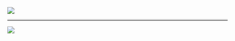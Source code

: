 [![](https://img.shields.io/youtube/channel/subscribers/UCEG5sgFKieaUuHsu5VG-kBg?color=ffffff&style=for-the-badge)](https://www.youtube.com/channel/UCEG5sgFKieaUuHsu5VG-kBg)
___

![](https://komarev.com/ghpvc/?username=Owlvernyte&label=Views&color=333333&style=for-the-badge)
